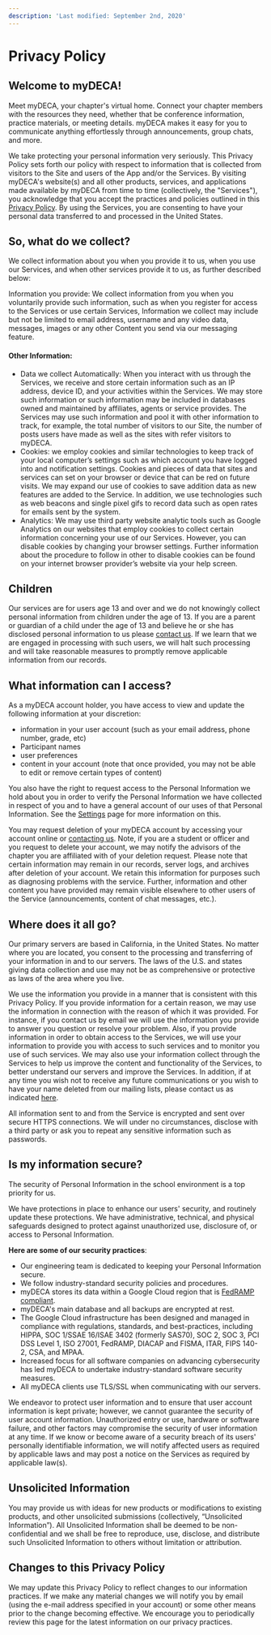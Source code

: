 ```yaml
---
description: 'Last modified: September 2nd, 2020'
---
```


# Privacy Policy

## Welcome to myDECA!

Meet myDECA, your chapter's virtual home. Connect your chapter members with the resources they need, whether that be conference information, practice materials, or meeting details. myDECA makes it easy for you to communicate anything effortlessly through announcements, group chats, and more.

We take protecting your personal information very seriously. This Privacy Policy sets forth our policy with respect to information that is collected from visitors to the Site and users of the App and/or the Services. By visiting myDECA's website\(s\) and all other products, services, and applications made available by myDECA from time to time \(collectively, the "Services"\), you acknowledge that you accept the practices and policies outlined in this [Privacy Policy](privacy.md). By using the Services, you are consenting to have your personal data transferred to and processed in the United States.

## So, what do we collect?

We collect information about you when you provide it to us, when you use our Services, and when other services provide it to us, as further described below:

Information you provide: We collect information from you when you voluntarily provide such information, such as when you register for access to the Services or use certain Services, Information we collect may include but not be limited to email address, username and any video data, messages, images or any other Content you send via our messaging feature.

#### Other Information:

* Data we collect Automatically: When you interact with us through the Services, we receive and store certain information such as an IP address, device ID, and your activities within the Services. We may store such information or such information may be included in databases owned and maintained by affiliates, agents or service provides. The Services may use such information and pool it with other information to track, for example, the total number of visitors to our Site, the number of posts users have made as well as the sites with refer visitors to myDECA.
* Cookies: we employ cookies and similar technologies to keep track of your local computer’s settings such as which account you have logged into and notification settings. Cookies and pieces of data that sites and services can set on your browser or device that can be red on future visits. We may expand our use of cookies to save addition data as new features are added to the Service. In addition, we use technologies such as web beacons and single pixel gifs to record data such as open rates for emails sent by the system.
* Analytics: We may use third party website analytic tools such as Google Analytics on our websites that employ cookies to collect certain information concerning your use of our Services. However, you can disable cookies by changing your browser settings. Further information about the procedure to follow in other to disable cookies can be found on your internet browser provider’s website via your help screen.

## Children

Our services are for users age 13 and over and we do not knowingly collect personal information from children under the age of 13. If you are a parent or guardian of a child under the age of 13 and believe he or she has disclosed personal information to us please [contact us](mailto:mydeca.app@gmail.com). If we learn that we are engaged in processing with such users, we will halt such processing and will take reasonable measures to promptly remove applicable information from our records.

## What information can I access?

As a myDECA account holder, you have access to view and update the following information at your discretion: 

* information in your user account \(such as your email address, phone number, grade, etc\)
* Participant names
* user preferences
* content in your account \(note that once provided, you may not be able to edit or remove certain types of content\)

You also have the right to request access to the Personal Information we hold about you in order to verify the Personal Information we have collected in respect of you and to have a general account of our uses of that Personal Information. See the [Settings](user/settings.md) page for more information on this.

You may request deletion of your myDECA account by accessing your account online or [contacting us](mailto:mydeca.app@gmail.com). Note, if you are a student or officer and you request to delete your account, we may notify the advisors of the chapter you are affiliated with of your deletion request. Please note that certain information may remain in our records, server logs, and archives after deletion of your account. We retain this information for purposes such as diagnosing problems with the service. Further, information and other content you have provided may remain visible elsewhere to other users of the Service \(announcements, content of chat messages, etc.\).

## Where does it all go?

Our primary servers are based in California, in the United States. No matter where you are located, you consent to the processing and transferring of your information in and to our servers. The laws of the U.S. and states giving data collection and use may not be as comprehensive or protective as laws of the area where you live.

We use the information you provide in a manner that is consistent with this Privacy Policy. If you provide information for a certain reason, we may use the information in connection with the reason of which it was provided. For instance, if you contact us by email we will use the information you provide to answer you question or resolve your problem. Also, if you provide information in order to obtain access to the Services, we will use your information to provide you with access to such services and to monitor you use of such services. We may also use your information collect through the Services to help us improve the content and functionality of the Services, to better understand our servers and improve the Services. In addition, if at any time you wish not to receive any future communications or you wish to have your name deleted from our mailing lists, please contact us as indicated [here](./).

All information sent to and from the Service is encrypted and sent over secure HTTPS connections. We will under no circumstances, disclose with a third party or ask you to repeat any sensitive information such as passwords.

## Is my information secure?

The security of Personal Information in the school environment is a top priority for us.

We have protections in place to enhance our users' security, and routinely update these protections. We have administrative, technical, and physical safeguards designed to protect against unauthorized use, disclosure of, or access to Personal Information.

**Here are some of our security practices**:

* Our engineering team is dedicated to keeping your Personal Information secure.
* We follow industry-standard security policies and procedures.
* myDECA stores its data within a Google Cloud region that is [FedRAMP compliant](https://cloud.google.com/security/compliance/fedramp).
* myDECA's main database and all backups are encrypted at rest.
* The Google Cloud infrastructure has been designed and managed in compliance with regulations, standards, and best-practices, including HIPPA, SOC 1/SSAE 16/ISAE 3402 \(formerly SAS70\), SOC 2, SOC 3, PCI DSS Level 1, ISO 27001, FedRAMP, DIACAP and FISMA, ITAR, FIPS 140-2, CSA, and MPAA.
* Increased focus for all software companies on advancing cybersecurity has led myDECA to undertake industry-standard software security measures.
* All myDECA clients use TLS/SSL when communicating with our servers.

We endeavor to protect user information and to ensure that user account information is kept private; however, we cannot guarantee the security of user account information. Unauthorized entry or use, hardware or software failure, and other factors may compromise the security of user information at any time. If we know or become aware of a security breach of its users' personally identifiable information, we will notify affected users as required by applicable laws and may post a notice on the Services as required by applicable law\(s\).

## Unsolicited Information

You may provide us with ideas for new products or modifications to existing products, and other unsolicited submissions \(collectively, “Unsolicited Information”\). All Unsolicited Information shall be deemed to be non-confidential and we shall be free to reproduce, use, disclose, and distribute such Unsolicited Information to others without limitation or attribution.  


## Changes to this Privacy Policy

We may update this Privacy Policy to reflect changes to our information practices. If we make any material changes we will notify you by email \(using the e-mail address specified in your account\) or some other means prior to the change becoming effective. We encourage you to periodically review this page for the latest information on our privacy practices.

